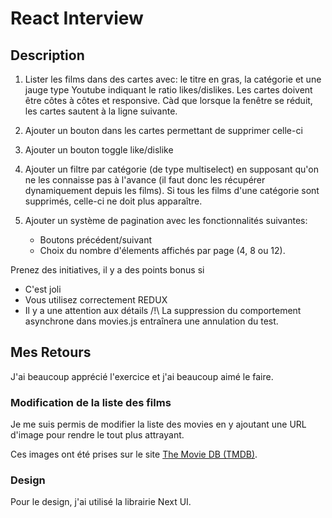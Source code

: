 # React Interview

## Description
1. Lister les films dans des cartes avec: le titre en gras, la catégorie et une jauge type Youtube indiquant le ratio likes/dislikes. Les cartes doivent être côtes à côtes et responsive. Càd que lorsque la fenêtre se réduit, les cartes sautent à la ligne suivante.

2. Ajouter un bouton dans les cartes permettant de supprimer celle-ci

3. Ajouter un bouton toggle like/dislike

4. Ajouter un filtre par catégorie (de type multiselect) en supposant qu'on ne les connaisse pas à l'avance (il faut donc les récupérer dynamiquement depuis les films). Si tous les films d'une catégorie sont supprimés, celle-ci ne doit plus apparaître.

5. Ajouter un système de pagination avec les fonctionnalités suivantes:

    - Boutons précédent/suivant
    - Choix du nombre d'élements affichés par page (4, 8 ou 12).

Prenez des initiatives, il y a des points bonus si

- C'est joli
- Vous utilisez correctement REDUX
- Il y a une attention aux détails
/!\ La suppression du comportement asynchrone dans movies.js entraînera une annulation du test.
## Mes Retours

J'ai beaucoup apprécié l'exercice et j'ai beaucoup aimé le faire.

### Modification de la liste des films

Je me suis permis de modifier la liste des movies en y ajoutant une URL d'image pour rendre le tout plus attrayant.

Ces images ont été prises sur le site [The Movie DB (TMDB)](https://www.themoviedb.org/).

### Design
Pour le design, j'ai utilisé la librairie Next UI.


